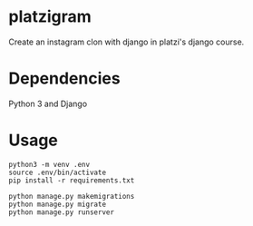 # platzigram
Create an instagram clon with django in platzi's django course.

# Dependencies
Python 3 and Django

# Usage
```
python3 -m venv .env
source .env/bin/activate
pip install -r requirements.txt
```
```
python manage.py makemigrations
python manage.py migrate
python manage.py runserver
```